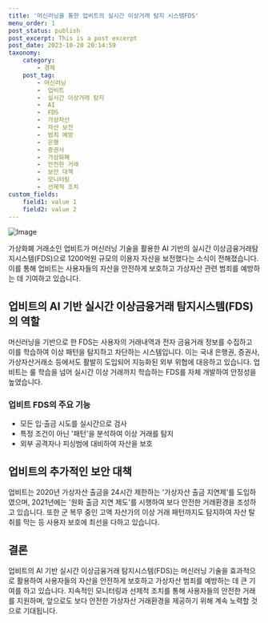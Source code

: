 ```yaml
---
title: '머신러닝을 통한 업비트의 실시간 이상거래 탐지 시스템FDS'
menu_order: 1
post_status: publish
post_excerpt: This is a post excerpt
post_date: 2023-10-20 20:14:59
taxonomy:
    category:
        - 경제
    post_tag:
        - 머신러닝
        -  업비트
        -  실시간 이상거래 탐지
        -  AI
        -  FDS
        -  가상자산
        -  자산 보전
        -  범죄 예방
        -  은행
        -  증권사
        -  가상화폐
        -  안전한 거래
        -  보안 대책
        -  모니터링
        -  선제적 조치
custom_fields:
    field1: value 1
    field2: value 2
---
```


![Image](https://imgnews.pstatic.net/image/138/2024/02/07/0002166501_001_20240207115701271.jpg?type=w647)


가상화폐 거래소인 업비트가 머신러닝 기술을 활용한 AI 기반의 실시간 이상금융거래탐지시스템(FDS)으로 1200억원 규모의 이용자 자산을 보전했다는 소식이 전해졌습니다. 이를 통해 업비트는 사용자들의 자산을 안전하게 보호하고 가상자산 관련 범죄를 예방하는 데 기여하고 있습니다.

## 업비트의 AI 기반 실시간 이상금융거래 탐지시스템(FDS)의 역할
머신러닝을 기반으로 한 FDS는 사용자의 거래내역과 전자 금융거래 정보를 수집하고 이를 학습하여 이상 패턴을 탐지하고 차단하는 시스템입니다. 이는 국내 은행권, 증권사, 가상자산거래소 등에서도 활발히 도입되어 지능화된 외부 위협에 대응하고 있습니다. 업비트는 룰 학습을 넘어 실시간 이상 거래까지 학습하는 FDS를 자체 개발하여 안정성을 높였습니다.

### 업비트 FDS의 주요 기능
- 모든 입·출금 시도를 실시간으로 검사
- 특정 조건이 아닌 '패턴'을 분석하여 이상 거래를 탐지
- 외부 공격자나 피싱범에 대비하여 자산을 보호

## 업비트의 추가적인 보안 대책
업비트는 2020년 가상자산 출금을 24시간 제한하는 '가상자산 출금 지연제'를 도입하였으며, 2021년에는 '원화 출금 지연 제도'를 시행하여 보다 안전한 거래환경을 조성하고 있습니다. 또한 군 복무 중인 고액 자산가의 이상 거래 패턴까지도 탐지하여 자산 탈취를 막는 등 사용자 보호에 최선을 다하고 있습니다.

## 결론
업비트의 AI 기반 실시간 이상금융거래 탐지시스템(FDS)는 머신러닝 기술을 효과적으로 활용하여 사용자들의 자산을 안전하게 보호하고 가상자산 범죄를 예방하는 데 큰 기여를 하고 있습니다. 지속적인 모니터링과 선제적 조치를 통해 사용자들의 안전한 거래를 지원하며, 앞으로도 보다 안전한 가상자산 거래환경을 제공하기 위해 계속 노력할 것으로 기대됩니다.
